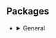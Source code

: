 ## Packages

- <details>
  <summary>General</summary>
  <ul>
    <li>bat</li>
    <li>base-devel</li>
    <li>cmake</li>
    <li>curl</li>
    <li>eza</li>
    <li>fd</li>
    <li>figlet</li>
    <li>gum</li>
    <li>ripgrep</li>
    <li>rsync</li>
    <li>rustup</li>
    <li>sd</li>
  </ul>
  </details>
